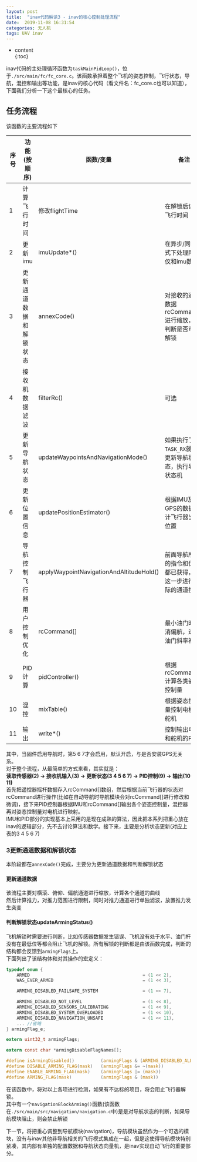 ```yaml
---  
layout: post  
title:  "inav代码解读3 - inav的核心控制处理流程"  
date:  2019-11-08 16:31:54  
categories: 无人机  
tags: UAV inav  
---  
```


* content  
{:toc} 

inav代码的主处理循环函数为```taskMainPidLoop()```，位于```./src/main/fc/fc_core.c```。该函数承担着整个飞机的姿态控制，飞行状态，导航，混控和输出等功能，是inav的核心代码（看文件名：fc_core.c也可以知道），下面我们分析一下这个最核心的任务。

## 任务流程
该函数的主要流程如下

序号 | 功能(按顺序) | 函数/变量 | 备注
-|-|-|-
1 | 计算飞行时间 | 修改flightTime | 在解锁后记录飞行时间
2 | 更新imu | imuUpdate*() | 在异步/同步模式下处理陀螺仪和imu数据
3 | 更新通道数据和解锁状态 | annexCode() | 对接收的通道数据rcCommand[]进行缩放，并判断是否可以解锁
4 | 接收机数据滤波 | filterRc() | 可选
5 | 更新导航状态 | updateWaypointsAndNavigationMode() |  如果执行了```TASK_RX```就会更新导航状态，执行导航状态机
6 | 更新位置信息 | updatePositionEstimator() | 根据IMU及GPS的数据估计飞行器当前位置
7 | 导航控制飞行器 | applyWaypointNavigationAndAltitudeHold() | 前面导航所需的指令和位置都已获得，在这一步进行实际的通道控制
8 | 用户控制优化 | rcCommand[] | 最小油门时取消偏航，进行油门斜率补偿
9 | PID计算 | pidController() | 根据rcCommand[]计算各类姿态控制量
10 | 混控 | mixTable() | 根据姿态控制量控制电机及舵机
11 | 输出 | write*() | 控制输出电机和舵机的PWM

其中，当固件启用导航时，第5 6 7才会启用，默认开启，与是否安装GPS无关系。  
对于整个流程，从最简单的方式来看，其实就是：  
**读取传感器(2) -> 接收机输入(3) ->  更新状态(3 4 5 6 7)  ->  PID控制(9) -> 输出(10 11)**  
首先把遥控器摇杆数据存入rcCommand[]数组，然后根据当前飞行器的状态对rcCommand进行操作(比如在自动导航时导航模块会对rcCommand[]进行修改和微调)，接下来PID控制器根据IMU和rcCommand[]输出各个姿态控制量，混控器再对姿态控制量对电机进行映射。  
IMU和PID部分的实现基本上采用的是现在成熟的算法，因此把本系列把重心放在inav的逻辑部分，先不去讨论算法和数学。接下来，主要是分析状态更新(对应上表的3 4 5 6 7)

### 3更新通道数据和解锁状态 
本阶段都在```annexCode()```完成，主要分为更新通道数据和判断解锁状态  
#### 更新通道数据
该流程主要对横滚、俯仰、偏航通道进行缩放，计算各个通道的曲线  
然后计算推力，对推力范围进行限制，同时对推力通道进行单独滤波，放置推力发生突变  
#### 判断解锁状态updateArmingStatus()
飞机解锁时需要进行判断，比如传感器数据发生错误、飞机没有处于水平、油门杆没有在最低位等都会阻止飞机的解锁。所有解锁的判断都是由该函数完成，判断的结构都会反馈到```armingFlags```上。   
下面列出了该结构体和对其操作的宏定义：  

```c
typedef enum {
    ARMED                                           = (1 << 2),
    WAS_EVER_ARMED                                  = (1 << 3),

    ARMING_DISABLED_FAILSAFE_SYSTEM                 = (1 << 7),

    ARMING_DISABLED_NOT_LEVEL                       = (1 << 8),
    ARMING_DISABLED_SENSORS_CALIBRATING             = (1 << 9),
    ARMING_DISABLED_SYSTEM_OVERLOADED               = (1 << 10),
    ARMING_DISABLED_NAVIGATION_UNSAFE               = (1 << 11),
    ... //省略
} armingFlag_e;

extern uint32_t armingFlags;

extern const char *armingDisableFlagNames[];

#define isArmingDisabled()          (armingFlags & (ARMING_DISABLED_ALL_FLAGS))
#define DISABLE_ARMING_FLAG(mask)   (armingFlags &= ~(mask))
#define ENABLE_ARMING_FLAG(mask)    (armingFlags |= (mask))
#define ARMING_FLAG(mask)           (armingFlags & (mask))
```

在该函数中，将对以上各项进行检测，如果有不达标的项目，将会阻止飞行器解锁。  
其中有一个```navigationBlockArming()```函数(该函数在```./src/main/src/navigation/navigation.c```中)是是对导航状态的判断，如果导航模块阻止，则会禁止解锁  

下一节，将把重心调整到导航模块(navigation)，导航模块虽然作为一个可选的模块，没有与inav其他非导航相关的飞行模式集成在一起，但是这使得导航模块特别紧凑，其内部有单独的配置数据和导航状态向量机，是inav实现自动飞行的重要部分。


